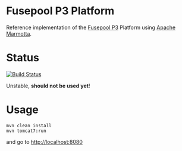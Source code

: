# Fusepool P3 Platform

Reference implementation of the [Fusepool P3](http://www.fusepool.eu/p3) Platform using [Apache Marmotta](http://marmotta.apache.org).

# Status

[![Build Status](https://secure.travis-ci.org/fusepoolP3/platform.svg?branch=master)](https://travis-ci.org/fusepoolP3/platform)

Unstable, **should not be used yet**!

# Usage

    mvn clean install
    mvn tomcat7:run

and go to [http://localhost:8080](http://localhost:8080/marmotta)
